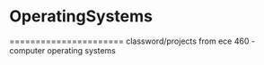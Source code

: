 # OperatingSystems
======================
classword/projects from ece 460 - computer operating systems

